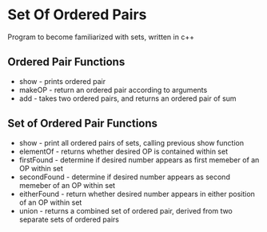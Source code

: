 # Set Of Ordered Pairs
Program to become familiarized with sets, written in c++

## Ordered Pair Functions
* show     - prints ordered pair
* makeOP   - return an ordered pair according to arguments
* add      - takes two ordered pairs, and returns an ordered pair of sum

## Set of Ordered Pair Functions
* show    - print all ordered pairs of sets, calling previous show function
* elementOf - returns whether desired OP is contained within set
* firstFound - determine if desired number appears as first memeber of an OP within set
* secondFound - determine if desired number appears as second memeber of an OP within set
* eitherFound - return whether desired number appears in either position of an OP within set
* union      -  returns a combined set of ordered pair, derived from two separate sets of ordered pairs
